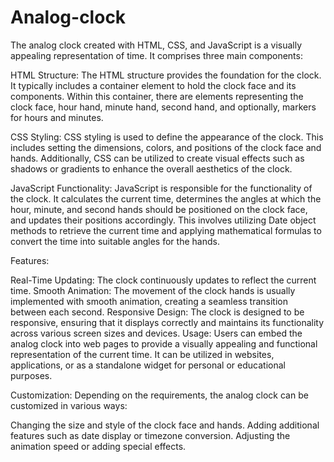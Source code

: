 # Analog-clock
The analog clock created with HTML, CSS, and JavaScript is a visually appealing representation of time. 
It comprises three main components:

HTML Structure:
The HTML structure provides the foundation for the clock. It typically includes a container element to hold the clock face and its components. Within this container, there are elements representing the clock face, hour hand, minute hand, second hand, and optionally, markers for hours and minutes.

CSS Styling:
CSS styling is used to define the appearance of the clock. This includes setting the dimensions, colors, and positions of the clock face and hands. Additionally, CSS can be utilized to create visual effects such as shadows or gradients to enhance the overall aesthetics of the clock.

JavaScript Functionality:
JavaScript is responsible for the functionality of the clock. It calculates the current time, determines the angles at which the hour, minute, and second hands should be positioned on the clock face, and updates their positions accordingly. This involves utilizing Date object methods to retrieve the current time and applying mathematical formulas to convert the time into suitable angles for the hands.

Features:

Real-Time Updating: The clock continuously updates to reflect the current time.
Smooth Animation: The movement of the clock hands is usually implemented with smooth animation, creating a seamless transition between each second.
Responsive Design: The clock is designed to be responsive, ensuring that it displays correctly and maintains its functionality across various screen sizes and devices.
Usage:
Users can embed the analog clock into web pages to provide a visually appealing and functional representation of the current time. It can be utilized in websites, applications, or as a standalone widget for personal or educational purposes.

Customization:
Depending on the requirements, the analog clock can be customized in various ways:

Changing the size and style of the clock face and hands.
Adding additional features such as date display or timezone conversion.
Adjusting the animation speed or adding special effects.
